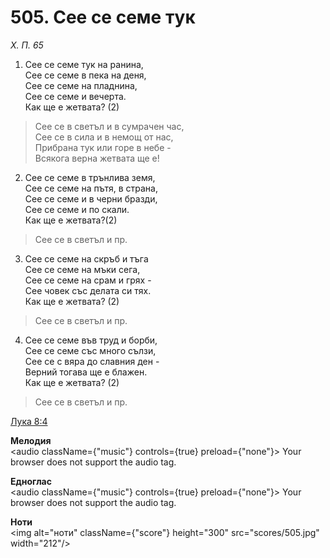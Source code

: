 # 505. Сее се семе тук

_Х. П. 65_

1. Сее се семе тук на ранина,  
Сее се семе в пека на деня,  
Сее се семе на пладнина,  
Сее се семе и вечерта.  
Как ще е жетвата? (2)  

> Сее се в светъл и в сумрачен час,  
> Сее се в сила и в немощ от нас,  
> Прибрана тук или горе в небе -  
> Всякога верна жетвата ще е!

2. Сее се семе в трънлива земя,  
Сее се семе на пътя, в страна,  
Сее се семе и в черни бразди,  
Сее се семе и по скали.  
Как ще е жетвата?(2)  

> Сее се в светъл и пр.  

3. Сее се семе на скръб и тъга  
Сее се семе на мъки сега,  
Сее се семе на срам и грях -  
Сее човек със делата си тях.  
Как ще е жетвата? (2)  

> Сее се в светъл и пр.  

4. Сее се семе във труд и борби,  
Сее се семе със много сълзи,  
Сее се с вяра до славния ден -  
Верний тогава ще е блажен.  
Как ще е жетвата? (2)  

> Сее се в светъл и пр.

[Лука 8:4](http://biblia.bg/index.php?k=42&g=8&s=4)

**Мелодия**  
<audio className={"music"} controls={true} preload={"none"}>
    <source src="mp3/505.mp3" type="audio/mpeg"/>
    Your browser does not support the audio tag.
</audio>

**Едноглас**  
<audio className={"music"} controls={true} preload={"none"}>
    <source src="transp/505.mp3" type="audio/mpeg"/>
    Your browser does not support the audio tag.
</audio>

**Ноти**  
<img alt="ноти" className={"score"} height="300" src="scores/505.jpg" width="212"/>

